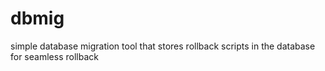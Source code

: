 # dbmig
simple database migration tool that stores rollback scripts in the database for seamless rollback
